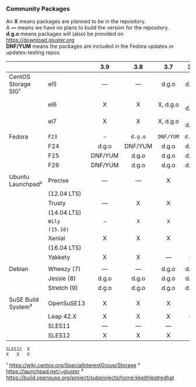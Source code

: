 ### Community Packages

An **X** means packages are planned to be in the repository.  
A **—** means we have no plans to build the version for the repository.  
**d.g.o** means packages will (also) be provided on https://download.gluster.org  
**DNF/YUM** means the packages are included in the Fedora updates or updates-testing repos.  

|                   |             |   3.9    |   3.8    |   3.7    |   3.6    |
|-------------------|-------------|:--------:|:--------:|:--------:|:--------:|
|CentOS Storage SIG¹|el5          |    —     |    —     |   d.g.o  |   d.g.o  |
|                   |el6          |    X     |    X     | X, d.g.o | X, d.g.o |
|                   |el7          |    X     |    X     | X, d.g.o | X, d.g.o |
|                   |             |          |          |          |          |
|Fedora             |`F23`        |   `—`    | `d.g.o`  |`DNF/YUM` | `d.g.o`  |
|                   |F24          |  d.g.o   | DNF/YUM  |  d.g.o   |  d.g.o   |
|                   |F25          | DNF/YUM  |  d.g.o   |  d.g.o   |  d.g.o   |
|                   |F26          | DNF/YUM  |  d.g.o   |  d.g.o   |  d.g.o   |
|                   |             |          |          |          |          |
|Ubuntu Launchpad²  |Precise      |    —     |    —     |    X     |    X     |
|                   | (12.04 LTS) |          |          |          |          |
|                   |Trusty       |    —     |    X     |    X     |    X     |
|                   | (14.04 LTS) |          |          |          |          |
|                   |`Wily`       |   `—`    |   `X`    |   `X`    |   `X`    |
|                   |`(15.10)`    |          |          |          |          |
|                   |Xenial       |    X     |    X     |    X     |    X     |
|                   | (16.04 LTS) |          |          |          |          |
|                   |Yakkety      |    X     |    X     |    —     |    —     |
|                   |             |          |          |          |          |
|Debian             |Wheezy (7)   |    —     |    —     |  d.g.o   |  d.g.o   |
|                   |Jessie (8)   |  d.g.o   |  d.g.o   |  d.g.o   |  d.g.o   |
|                   |Stretch (9)  |  d.g.o   |  d.g.o   |  d.g.o   |  d.g.o   |
|                   |             |          |          |          |          |
| SuSE Build System³|OpenSuSE13   |    X     |    X     |    X     |    X     |
|                   |Leap 42.X    |    X     |    X     |    X     |    —     |
|                   |SLES11       |    —     |    —     |    —     |    X     |
|                   |SLES12       |    X     |    X     |    X     |    X     |


	SLES12 	X
	X 	X 	X

¹ https://wiki.centos.org/SpecialInterestGroup/Storage
² https://launchpad.net/~gluster
³ https://build.opensuse.org/project/subprojects/home:kkeithleatredhat
